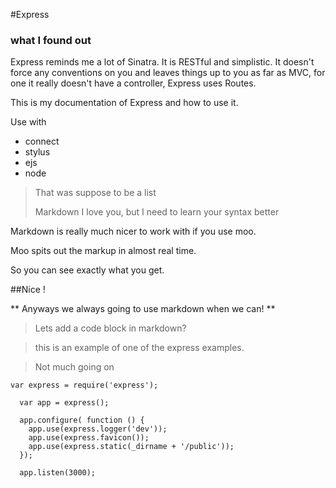 #Express
### what I found out
Express reminds me a lot of Sinatra. It is RESTful and simplistic.
It doesn't force any conventions on you and leaves things up to you as
far as MVC, for one it really doesn't have a controller, Express uses
Routes.

This is my documentation of Express and how to use it.

Use with 
  -    connect
  -    stylus
  -    ejs
  -    node


> That was suppose to be a list
> 
> Markdown I love you, but I need to learn your syntax better

Markdown is really much nicer to work with if you use moo.

Moo spits out the markup in almost real time.

So you can see exactly what you get.

##Nice ! 

** Anyways we always going to use markdown when we can! **

> Lets add a code block in markdown?

> this is an example of one of the express examples.

> Not much going on

	var express = require('express');
      
      var app = express();

      app.configure( function () {
        app.use(express.logger('dev'));
        app.use(express.favicon());
        app.use(express.static(_dirname + '/public'));
      });
    
      app.listen(3000);







       
